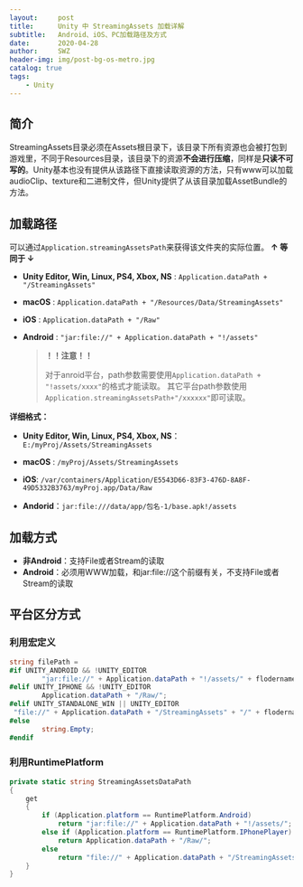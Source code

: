 ```yaml
---
layout:     post
title:      Unity 中 StreamingAssets 加载详解
subtitle:   Android、iOS、PC加载路径及方式
date:       2020-04-28
author:     SWZ
header-img: img/post-bg-os-metro.jpg
catalog: true
tags:
    - Unity
---
```


## 简介

StreamingAssets目录必须在Assets根目录下，该目录下所有资源也会被打包到游戏里，不同于Resources目录，该目录下的资源**不会进行压缩**，同样是**只读不可写的**。Unity基本也没有提供从该路径下直接读取资源的方法，只有www可以加载audioClip、texture和二进制文件，但Unity提供了从该目录加载AssetBundle的方法。

## 加载路径

可以通过`Application.streamingAssetsPath`来获得该文件夹的实际位置。
 															**↑ 等同于 ↓**

- **Unity Editor, Win, Linux, PS4, Xbox, NS** : `Application.dataPath + "/StreamingAssets"`

- **macOS** : `Application.dataPath + "/Resources/Data/StreamingAssets"`

- **iOS** : `Application.dataPath + "/Raw"`

- **Android** : `"jar:file://" + Application.dataPath + "!/assets"`

  > **！！注意！！**
  >
  > 对于anroid平台，path参数需要使用`Application.dataPath + "!assets/xxxx"`的格式才能读取。
  > 其它平台path参数使用`Application.streamingAssetsPath+"/xxxxxx"`即可读取。



**详细格式：**

* **Unity Editor, Win, Linux, PS4, Xbox, NS**：`E:/myProj/Assets/StreamingAssets`

* **macOS** : `/myProj/Assets/StreamingAssets`

* **iOS**: `/var/containers/Application/E5543D66-83F3-476D-8A8F-49D5332B3763/myProj.app/Data/Raw`

* **Andorid**：`jar:file:///data/app/包名-1/base.apk!/assets`

## 加载方式

* **非Android**：支持File或者Stream的读取
* **Android**：必须用WWW加载，和jar:file://这个前缀有关，不支持File或者Stream的读取

## 平台区分方式

### 利用宏定义

```c#
string filePath = 
#if UNITY_ANDROID && !UNITY_EDITOR
        "jar:file://" + Application.dataPath + "!/assets/" + flodername + "/";
#elif UNITY_IPHONE && !UNITY_EDITOR
        Application.dataPath + "/Raw/";
#elif UNITY_STANDALONE_WIN || UNITY_EDITOR
 "file://" + Application.dataPath + "/StreamingAssets" + "/" + flodername + "/";
#else
        string.Empty;
#endif
```

### 利用RuntimePlatform

```c#
private static string StreamingAssetsDataPath
{
	get
    {
    	if (Application.platform == RuntimePlatform.Android)
        	return "jar:file://" + Application.dataPath + "!/assets/";
        else if (Application.platform == RuntimePlatform.IPhonePlayer)
            return Application.dataPath + "/Raw/";
        else
        	return "file://" + Application.dataPath + "/StreamingAssets/";
	}
}
```

 